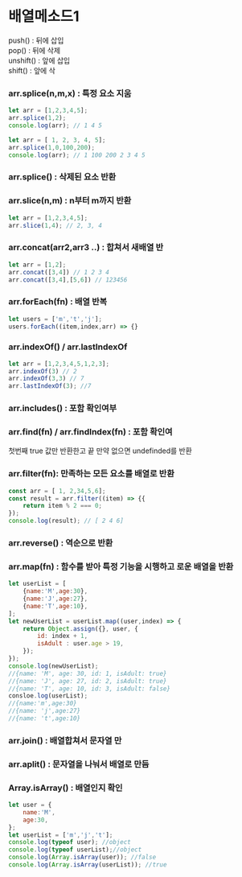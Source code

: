 # 배열메소드1

push\(\) : 뒤에 삽입  
pop\(\) : 뒤에 삭제  
unshift\(\) : 앞에 삽입  
shift\(\) : 앞에 삭

### arr.splice\(n,m,x\) : 특정 요소 지움 

```javascript
let arr = [1,2,3,4,5];
arr.splice(1,2);
console.log(arr); // 1 4 5

let arr = [ 1, 2, 3, 4, 5];
arr.splice(1,0,100,200);
console.log(arr); // 1 100 200 2 3 4 5
```

### arr.splice\(\) : 삭제된 요소 반환

### arr.slice\(n,m\) : n부터 m까지 반환

```javascript
let arr = [1,2,3,4,5];
arr.slice(1,4); // 2, 3, 4
```

### arr.concat\(arr2,arr3 ..\) : 합쳐서 새배열 반

```javascript
let arr = [1,2];
arr.concat([3,4]) // 1 2 3 4
arr.concat([3,4],[5,6]) // 123456
```

### arr.forEach\(fn\) : 배열 반복

```javascript
let users = ['m','t','j'];
users.forEach((item,index,arr) => {}
```

### arr.indexOf\(\) / arr.lastIndexOf  

```javascript
let arr = [1,2,3,4,5,1,2,3];
arr.indexOf(3) // 2
arr.indexOf(3,3) // 7
arr.lastIndexOf(3); //7
```

### arr.includes\(\) : 포함 확인여부

### arr.find\(fn\) / arr.findIndex\(fn\) : 포함 확인여

첫번째 true 값만 반환한고 끝 만약 없으면 undefinded를 반환

### arr.filter\(fn\): 만족하는 모든 요소를 배열로 반환

```javascript
const arr = [ 1, 2,34,5,6];
const result = arr.filter((item) => {{
    return item % 2 === 0;
});
console.log(result); // [ 2 4 6]
```

### arr.reverse\(\) : 역순으로 반환

### arr.map\(fn\) : 함수를 받아 특정 기능을 시행하고 로운 배열을 반환

```javascript
let userList = [
    {name:'M',age:30},
    {name:'J',age:27},
    {name:'T',age:10},
];
let newUserList = userList.map((user,index) => {
    return Object.assign({}, user, {
        id: index + 1,
        isAdult : user.age > 19,
    });
});
console.log(newUserList);
//{name: 'M', age: 30, id: 1, isAdult: true}
//{name: 'J', age: 27, id: 2, isAdult: true}
//{name: 'T', age: 10, id: 3, isAdult: false}
consloe.log(userList);
//{name:'m',age:30}
//{name: 'j',age:27}
//{name: 't',age:10}
```

### arr.join\(\) : 배열합쳐서 문자열 만

### arr.aplit\(\) : 문자열을 나눠서 배열로 만듬

### Array.isArray\(\) : 배열인지 확인

```javascript
let user = {
    name:'M',
    age:30,
};
let userList = ['m','j','t'];
console.log(typeof user); //object
console.log(typeof userList);//object
console.log(Array.isArray(user)); //false
console.log(Array.isArray(userList)); //true
```

